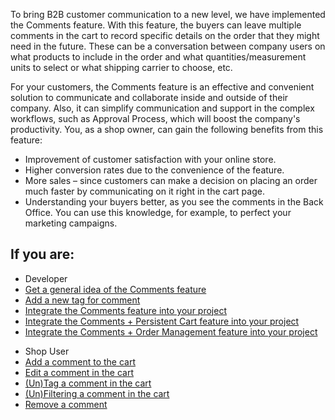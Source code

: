To bring B2B customer communication to a new level, we have implemented the Comments feature. With this feature, the buyers can leave multiple comments in the cart to record specific details on the order that they might need in the future. These can be a conversation between company users on what products to include in the order and what quantities/measurement units to select or what shipping carrier to choose, etc.

For your customers, the Comments feature is an effective and convenient solution to communicate and collaborate inside and outside of their company. Also, it can simplify communication and support in the complex workflows, such as Approval Process, which will boost the company's productivity. You, as a shop owner, can gain the following benefits from this feature:

* Improvement of customer satisfaction with your online store.
* Higher conversion rates due to the convenience of the feature.
* More sales – since customers can make a decision on placing an order much faster by communicating on it right in the cart page.
* Understanding your buyers better, as you see the comments in the Back Office. You can use this knowledge, for example, to perfect your marketing campaigns.

## If you are:

<div class="mr-container">
    <div class="mr-list-container">
        <!-- col1 -->
        <div class="mr-col">
            <ul class="mr-list mr-list-green">
                <li class="mr-title">Developer</li>
                <li><a href="https://documentation.spryker.com/docs/comments-feature-overview-201907" class="mr-link">Get a general idea of the Comments feature</a></li>
                <li><a href="https://documentation.spryker.com/docs/ht-adding-new-tag-for-comment" class="mr-link">Add a new tag for comment</a></li>
                <li><a href="https://documentation.spryker.com/docs/comments-feature-integration-201907" class="mr-link">Integrate the Comments feature into your project</a></li>
                <li><a href="https://documentation.spryker.com/docs/comments-persistent-cart-feature-integration-201907" class="mr-link">Integrate the Comments + Persistent Cart  feature into your project</a></li>
                <li><a href="https://documentation.spryker.com/docs/comments-order-management-feature-integration-201907" class="mr-link">Integrate the Comments + Order Management feature into your project</a></li>
            </ul>
        </div>
 <!-- col3 -->
        <div class="mr-col">
            <ul class="mr-list mr-list-red">
                <li class="mr-title">Shop User</li>
                <li><a href="https://documentation.spryker.com/docs/managing-comments-shop-guide#adding-a-comment-to-the-cart" class="mr-link">Add a comment to the cart</a></li>
                <li><a href="https://documentation.spryker.com/docs/managing-comments-shop-guide#editing-a-comment-in-the-cart" class="mr-link">Edit a comment in the cart</a></li>
                <li><a href="https://documentation.spryker.com/docs/managing-comments-shop-guide#-un-tagging-a-comment-in-the-cart" class="mr-link">(Un)Tag a comment in the cart</a></li>
                <li><a href="https://documentation.spryker.com/docs/managing-comments-shop-guide#-un-filtering-a-comment-in-the-cart" class="mr-link">(Un)Filtering a comment in the cart</a></li>
                <li><a href="https://documentation.spryker.com/docs/managing-comments-shop-guide#removing-a-comment" class="mr-link">Remove a comment</a></li>
            </ul>
        </div>
    </div>
</div>